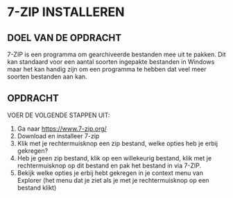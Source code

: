 # 7-ZIP INSTALLEREN

## DOEL VAN DE OPDRACHT

7-ZIP is een programma om gearchiveerde bestanden mee uit te pakken. Dit kan standaard voor een aantal
soorten ingepakte bestanden in Windows maar het kan handig zijn om een programma te hebben dat veel
meer soorten bestanden aan kan.

## OPDRACHT

VOER DE VOLGENDE STAPPEN UIT:

1. Ga naar https://www.7-zip.org/
2. Download en installeer 7-zip
3. Klik met je rechtermuisknop een zip bestand, welke opties heb je erbij gekregen?
4. Heb je geen zip bestand, klik op een willekeurig bestand, klik met je rechtermuisknop op dit bestand en pak het bestand in via 7-ZIP.
5. Bekijk welke opties je erbij hebt gekregen in je context menu van Explorer (het menu dat je ziet als je met je rechtermuisknop op een bestand klikt)
